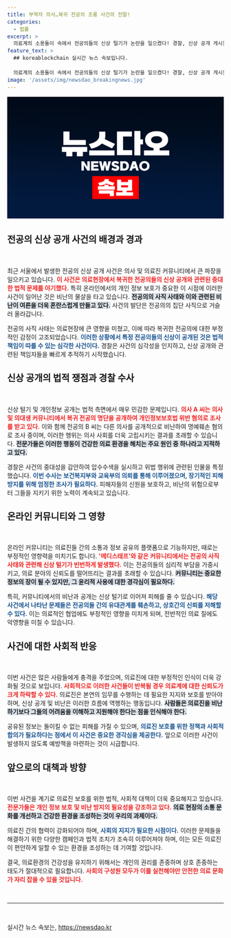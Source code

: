 ```yaml
---
title: 부역자 의사…복귀 전공의 조롱 사건의 전말!
categories:
  - 법률
excerpt: >
  의료계의 소용돌이 속에서 전공의들의 신상 털기가 논란을 일으켰다! 경찰, 신상 공개 게시물을 올린 전공의 2명 입건… 개인정보 보호는 무엇이 되었나? 클릭해 더 알아보세요!
feature_text: >
  ## koreablockchain 실시간 뉴스 속보입니다.

  의료계의 소용돌이 속에서 전공의들의 신상 털기가 논란을 일으켰다! 경찰, 신상 공개 게시물을 올린 전공의 2명 입건… 개인정보 보호는 무엇이 되었나? 클릭해 더 알아보세요!
image: '/assets/img/newsdao_breakingnews.jpg'
---
```


<p><img src="/assets/img/newsdao_breakingnews.jpg" alt="koreablockchain 속보" /></p>

<h2 data-ke-size="size26">전공의 신상 공개 사건의 배경과 경과</h2>

<p data-ke-size="size16">&nbsp;</p>

<p>최근 서울에서 발생한 전공의 신상 공개 사건은 의사 및 의료진 커뮤니티에서 큰 파장을 일으키고 있습니다. <b><span style="color: #ee2323;">이 사건은 의료현장에서 복귀한 전공의들의 신상 공개와 관련된 중대한 법적 문제를 야기했다.</span></b> 특히 온라인에서의 개인 정보 보호가 중요한 이 시점에 이러한 사건이 일어난 것은 비난의 물살을 타고 있습니다. <b><span style="background-color: #21538527;">전공의의 사직 사태와 이와 관련된 비난이 여론을 더욱 혼란스럽게 만들고 있다.</span></b> 사건의 발단은 전공의의 집단 사직으로 거슬러 올라갑니다.</p>

<p>전공의 사직 사태는 의료현장에 큰 영향을 미쳤고, 이에 따라 복귀한 전공의에 대한 부정적인 감정이 고조되었습니다. <b><span style="color: #1a5490;">이러한 상황에서 특정 전공의들의 신상이 공개된 것은 법적 책임이 따를 수 있는 심각한 사건이다.</span></b> 경찰은 사건의 심각성을 인지하고, 신상 공개와 관련된 책임자들을 빠르게 추적하기 시작했습니다.</p>

<h2 data-ke-size="size26">신상 공개의 법적 쟁점과 경찰 수사</h2>

<p data-ke-size="size16">&nbsp;</p>

<p>신상 털기 및 개인정보 공개는 법적 측면에서 매우 민감한 문제입니다. <b><span style="color: #ee2323;">의사 A 씨는 의사 및 의대생 커뮤니티에서 복귀 전공의 명단을 공개하여 개인정보보호법 위반 혐의로 조사를 받고 있다.</span></b> 이와 함께 전공의 B 씨는 다른 의사를 공개적으로 비난하여 명예훼손 혐의로 조사 중이며, 이러한 행위는 의사 사회를 더욱 고립시키는 결과를 초래할 수 있습니다. <b><span style="background-color: #21538527;">전문가들은 이러한 행동이 건강한 의료 환경을 해치는 주요 원인 중 하나라고 지적하고 있다.</span></b></p>

<p>경찰은 사건의 중대성을 감안하여 압수수색을 실시하고 위법 행위에 관련된 인물을 특정했습니다. <b><span style="color: #1a5490;">이번 수사는 보건복지부와 교육부의 의뢰를 통해 이루어졌으며, 장기적인 피해 방지를 위해 엄정한 조사가 필요하다.</span></b> 피해자들의 신원을 보호하고, 비난의 위험으로부터 그들을 지키기 위한 노력이 계속되고 있습니다.</p>

<h2 data-ke-size="size26">온라인 커뮤니티와 그 영향</h2>

<p data-ke-size="size16">&nbsp;</p>

<p>온라인 커뮤니티는 의료진들 간의 소통과 정보 공유의 플랫폼으로 기능하지만, 때로는 부정적인 영향력을 미치기도 합니다. <b><span style="color: #ee2323;">'메디스태프'와 같은 커뮤니티에서는 전공의 사직 사태와 관련해 신상 털기가 빈번하게 발생했다.</span></b> 이는 전공의들의 심리적 부담을 가중시키고, 의료 분야의 신뢰도를 떨어뜨리는 결과를 초래할 수 있습니다. <b><span style="background-color: #21538527;">커뮤니티는 중요한 정보의 장이 될 수 있지만, 그 윤리적 사용에 대한 경각심이 필요하다.</span></b></p>

<p>특히, 커뮤니티에서의 비난과 공개는 신상 털기로 이어져 피해를 줄 수 있습니다. <b><span style="color: #1a5490;">해당 사건에서 나타난 문제들은 전공의들 간의 유대관계를 훼손하고, 상호간의 신뢰를 저해할 수 있다.</span></b> 이는 의료적인 협업에도 부정적인 영향을 미치게 되며, 전반적인 의료 질에도 악영향을 미칠 수 있습니다.</p>

<h2 data-ke-size="size26">사건에 대한 사회적 반응</h2>

<p data-ke-size="size16">&nbsp;</p>

<p>이번 사건은 많은 사람들에게 충격을 주었으며, 의료진에 대한 부정적인 인식이 더욱 강화될 것으로 보입니다. <b><span style="color: #ee2323;">사회적으로 이러한 사건들이 반복될 경우 의료계에 대한 신뢰도가 크게 하락할 수 있다.</span></b> 의료진은 본연의 임무를 수행하는 데 필요한 지지와 보호를 받아야 하며, 신상 공개 및 비난은 이러한 흐름에 역행하는 행동입니다. <b><span style="background-color: #21538527;">사람들은 의료진을 비난하기보다 그들의 어려움을 이해하고 지원해야 한다는 점을 인식해야 한다.</span></b></p>

<p>공유된 정보는 돌이킬 수 없는 피해를 가질 수 있으며, <b><span style="color: #1a5490;">의료진 보호를 위한 정책과 사회적 합의가 필요하다는 점에서 이 사건은 중요한 경각심을 제공한다.</span></b> 앞으로 이러한 사건이 발생하지 않도록 예방책을 마련하는 것이 시급합니다.</p>

<h2 data-ke-size="size26">앞으로의 대책과 방향</h2>

<p data-ke-size="size16">&nbsp;</p>

<p>이번 사건을 계기로 의료진 보호를 위한 법적, 사회적 대책이 더욱 중요해지고 있습니다. <b><span style="color: #ee2323;">전문가들은 개인 정보 보호 및 비난 방지의 필요성을 강조하고 있다.</span></b> <b><span style="background-color: #21538527;">의료 현장의 소통 문화를 개선하고 건강한 환경을 조성하는 것이 우리의 과제이다.</span></b></p>

<p>의료진 간의 협력이 강화되어야 하며, <b><span style="color: #1a5490;">사회의 지지가 필요한 시점이다.</span></b> 이러한 문제들을 해결하기 위한 다양한 캠페인과 법적 조치가 조속히 이루어져야 하며, 이는 모든 의료진이 편안하게 일할 수 있는 환경을 조성하는 데 기여할 것입니다.</p>

<p>결국, 의료환경의 건강성을 유지하기 위해서는 개인의 권리를 존중하며 상호 존중하는 태도가 절대적으로 필요합니다. <b><span style="color: #ee2323;">사회의 구성원 모두가 이를 실천해야만 안전한 의료 문화가 자리 잡을 수 있을 것입니다.</span></b></p>

<p data-ke-size="size16">&nbsp;</p>

<hr />

<p data-ke-size="size16">&nbsp;</p>
실시간 뉴스 속보는, <a href="https://newsdao.kr" rel="dofollow">https://newsdao.kr</a>


